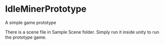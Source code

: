 # IdleMinerPrototype
A simple game prototype

There is a scene file in Sample Scene folder. Simply run it inside unity to run the prototype game.


